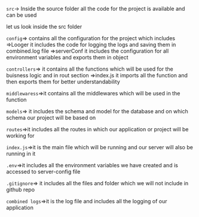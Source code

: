`src`-> Inside the source folder all the code for the project is available and can be used

let us look inside the src folder

`config`=> contains all the configuration for the project which includes
        =>Looger it includes the code for logging the logs and saving them in combined.log file
        =>serverConf it includes the configuration for all environment variables and exports them in object

`controllers`=> it contains all the functions which will be used for the buisness logic and in rout section
            =>index.js it imports all the function and then exports them for better understandability

`middlewaress`=>it contains all the middlewares which will be used in the function

`models`=> it includes the schema and model for the database and on which schema our project will be based on

`routes`=>it includes all the routes in which our application or project will be working for

`index.js`=>it is the main file which will be running and our server will also be running in it

`.env`=>it includes all the environment variables we have created and is accessed to server-config file 

`.gitignore`=> it includes all the files and folder which we will not include in github repo

`combined logs`=>it is the log file and includes all the logging of our application
